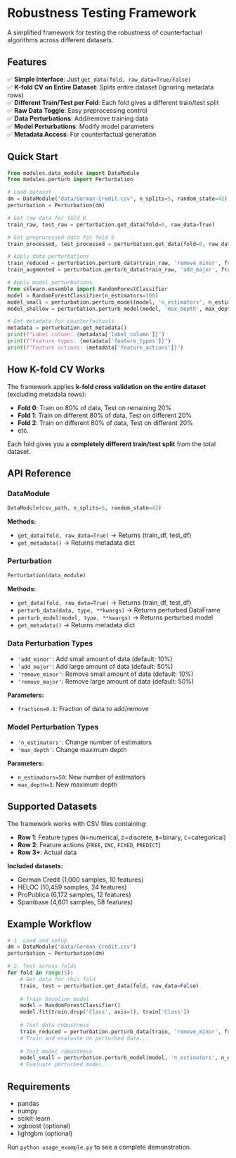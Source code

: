 # Robustness Testing Framework

A simplified framework for testing the robustness of counterfactual algorithms across different datasets.

## Features

✅ **Simple Interface**: Just `get_data(fold, raw_data=True/False)`  
✅ **K-fold CV on Entire Dataset**: Splits entire dataset (ignoring metadata rows)  
✅ **Different Train/Test per Fold**: Each fold gives a different train/test split  
✅ **Raw Data Toggle**: Easy preprocessing control  
✅ **Data Perturbations**: Add/remove training data  
✅ **Model Perturbations**: Modify model parameters  
✅ **Metadata Access**: For counterfactual generation  

## Quick Start

```python
from modules.data_module import DataModule
from modules.perturb import Perturbation

# Load dataset
dm = DataModule("data/German-Credit.csv", n_splits=5, random_state=42)
perturbation = Perturbation(dm)

# Get raw data for fold 0
train_raw, test_raw = perturbation.get_data(fold=0, raw_data=True)

# Get preprocessed data for fold 0  
train_processed, test_processed = perturbation.get_data(fold=0, raw_data=False)

# Apply data perturbations
train_reduced = perturbation.perturb_data(train_raw, 'remove_minor', fraction=0.1)
train_augmented = perturbation.perturb_data(train_raw, 'add_major', fraction=0.5)

# Apply model perturbations
from sklearn.ensemble import RandomForestClassifier
model = RandomForestClassifier(n_estimators=100)
model_small = perturbation.perturb_model(model, 'n_estimators', n_estimators=50)
model_shallow = perturbation.perturb_model(model, 'max_depth', max_depth=3)

# Get metadata for counterfactuals
metadata = perturbation.get_metadata()
print(f"Label column: {metadata['label_column']}")
print(f"Feature types: {metadata['feature_types']}")
print(f"Feature actions: {metadata['feature_actions']}")
```

## How K-fold CV Works

The framework applies **k-fold cross validation on the entire dataset** (excluding metadata rows):

- **Fold 0**: Train on 80% of data, Test on remaining 20%
- **Fold 1**: Train on different 80% of data, Test on different 20%  
- **Fold 2**: Train on different 80% of data, Test on different 20%
- etc.

Each fold gives you a **completely different train/test split** from the total dataset.

## API Reference

### DataModule

```python
DataModule(csv_path, n_splits=5, random_state=42)
```

**Methods:**
- `get_data(fold, raw_data=True)` → Returns (train_df, test_df)
- `get_metadata()` → Returns metadata dict

### Perturbation

```python
Perturbation(data_module)
```

**Methods:**
- `get_data(fold, raw_data=True)` → Returns (train_df, test_df)
- `perturb_data(data, type, **kwargs)` → Returns perturbed DataFrame
- `perturb_model(model, type, **kwargs)` → Returns perturbed model
- `get_metadata()` → Returns metadata dict

### Data Perturbation Types

- `'add_minor'`: Add small amount of data (default: 10%)
- `'add_major'`: Add large amount of data (default: 50%)
- `'remove_minor'`: Remove small amount of data (default: 10%)
- `'remove_major'`: Remove large amount of data (default: 50%)

**Parameters:**
- `fraction=0.1`: Fraction of data to add/remove

### Model Perturbation Types

- `'n_estimators'`: Change number of estimators
- `'max_depth'`: Change maximum depth

**Parameters:**
- `n_estimators=50`: New number of estimators
- `max_depth=3`: New maximum depth

## Supported Datasets

The framework works with CSV files containing:
- **Row 1**: Feature types (`N`=numerical, `D`=discrete, `B`=binary, `C`=categorical)
- **Row 2**: Feature actions (`FREE`, `INC`, `FIXED`, `PREDICT`)
- **Row 3+**: Actual data

**Included datasets:**
- German Credit (1,000 samples, 10 features)
- HELOC (10,459 samples, 24 features)
- ProPublica (6,172 samples, 12 features)
- Spambase (4,601 samples, 58 features)

## Example Workflow

```python
# 1. Load and setup
dm = DataModule("data/German-Credit.csv")
perturbation = Perturbation(dm)

# 2. Test across folds
for fold in range(5):
    # Get data for this fold
    train, test = perturbation.get_data(fold, raw_data=False)
    
    # Train baseline model
    model = RandomForestClassifier()
    model.fit(train.drop('Class', axis=1), train['Class'])
    
    # Test data robustness
    train_reduced = perturbation.perturb_data(train, 'remove_minor', fraction=0.1)
    # Train and evaluate on perturbed data...
    
    # Test model robustness  
    model_small = perturbation.perturb_model(model, 'n_estimators', n_estimators=50)
    # Evaluate perturbed model...
```

## Requirements

- pandas
- numpy
- scikit-learn
- xgboost (optional)
- lightgbm (optional)

Run `python usage_example.py` to see a complete demonstration. 